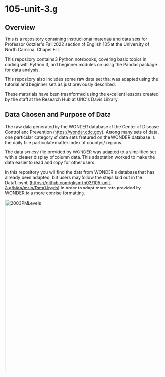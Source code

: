 # 105-unit-3.g

## Overview

This is a repository containing instructional materials and data sets for Professor Gotzler's Fall 2022 section of English 105 at the University of North Carolina, Chapel Hill.

This repository contains 3 Python notebooks, covering basic topics in coding with Python 3, and beginner modules on using the Pandas package for data analysis.

This repository also includes some raw data set that was adapted using the tutorial and beginner sets as just previously described. 

These materials have been trasnformed using the excellent lessons created by the staff at the Research Hub at UNC's Davis Library.



## Data Chosen and Purpose of Data

The raw data generated by the WONDER database of the Center of Disease Control and Prevention (https://wonder.cdc.gov). Among many sets of data, one particular category of data sets featured on the WONDER database is the daily fine particulate matter index of countys/ regions. 

The data set csv file provided by WONDER was adapted to a simplified set with a clearer display of column data. This adaptation worked to make the data easier to read and copy for other users. 

In this repository you will find the data from WONDER's database that has already been adapted, but users may follow the steps laid out in the Data1.ipynb (https://github.com/gksmith03/105-unit-3.g/blob/main/Data1.ipynb) in order to adapt more sets provided by WONDER to a more concise formatting. 


<img width="558" alt="2003PMLevels" src="https://user-images.githubusercontent.com/118292714/203114476-f0515866-1036-4d47-a762-880cd88298b8.png">
